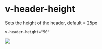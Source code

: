 # v-header-height

Sets the height of the header, default = 25px

```v-header-height="50"```

![](../vgridanimation/header-height.png)

